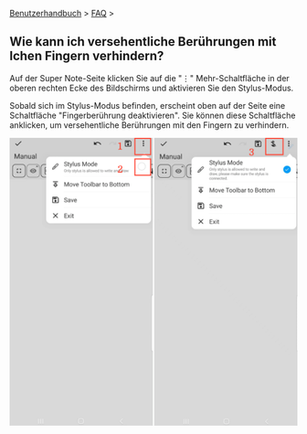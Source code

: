 [Benutzerhandbuch](/dragonnest/drawnote/manual/en) > [FAQ](/dragonnest/drawnote/manual/en/q_a) >

Wie kann ich versehentliche Berührungen mit lchen Fingern verhindern?
---
Auf der Super Note-Seite klicken Sie auf die "⋮" Mehr-Schaltfläche in der oberen rechten Ecke des Bildschirms und aktivieren Sie den Stylus-Modus.

Sobald sich im Stylus-Modus befinden, erscheint oben auf der Seite eine Schaltfläche "Fingerberührung deaktivieren". Sie können diese Schaltfläche anklicken, um versehentliche Berührungen mit den Fingern zu verhindern.

![Stylus-Modus](imgs/mistouch.png)
